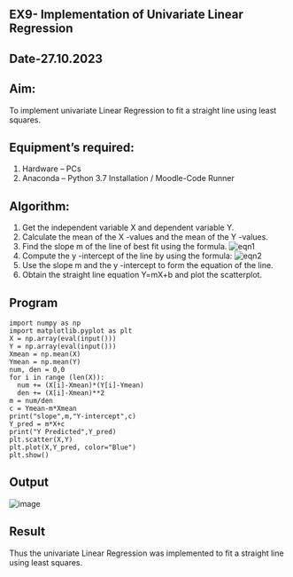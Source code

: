 ## EX9- Implementation of Univariate Linear Regression
## Date-27.10.2023
## Aim:
To implement univariate Linear Regression to fit a straight line using least squares.
## Equipment’s required:
1.	Hardware – PCs
2.	Anaconda – Python 3.7 Installation / Moodle-Code Runner
## Algorithm:
1.	Get the independent variable X and dependent variable Y.
2.	Calculate the mean of the X -values and the mean of the Y -values.
3.	Find the slope m of the line of best fit using the formula.
 ![eqn1](./eq1.jpg)
4.	Compute the y -intercept of the line by using the formula:
![eqn2](./eq2.jpg)  
5.	Use the slope m and the y -intercept to form the equation of the line.
6.	Obtain the straight line equation Y=mX+b and plot the scatterplot.
## Program
```
import numpy as np
import matplotlib.pyplot as plt
X = np.array(eval(input()))
Y = np.array(eval(input()))
Xmean = np.mean(X)
Ymean = np.mean(Y)
num, den = 0,0
for i in range (len(X)):
  num += (X[i]-Xmean)*(Y[i]-Ymean)
  den += (X[i]-Xmean)**2
m = num/den
c = Ymean-m*Xmean
print("slope",m,"Y-intercept",c)
Y_pred = m*X+c
print("Y Predicted",Y_pred)
plt.scatter(X,Y)
plt.plot(X,Y_pred, color="Blue")
plt.show()

```
## Output
![image](https://github.com/Kishorekumar22060/Univariate-Linear-Regression/assets/141472136/03bd4a54-6495-4247-86d2-afea5af4523e)


## Result
Thus the univariate Linear Regression was implemented to fit a straight line using least squares.
